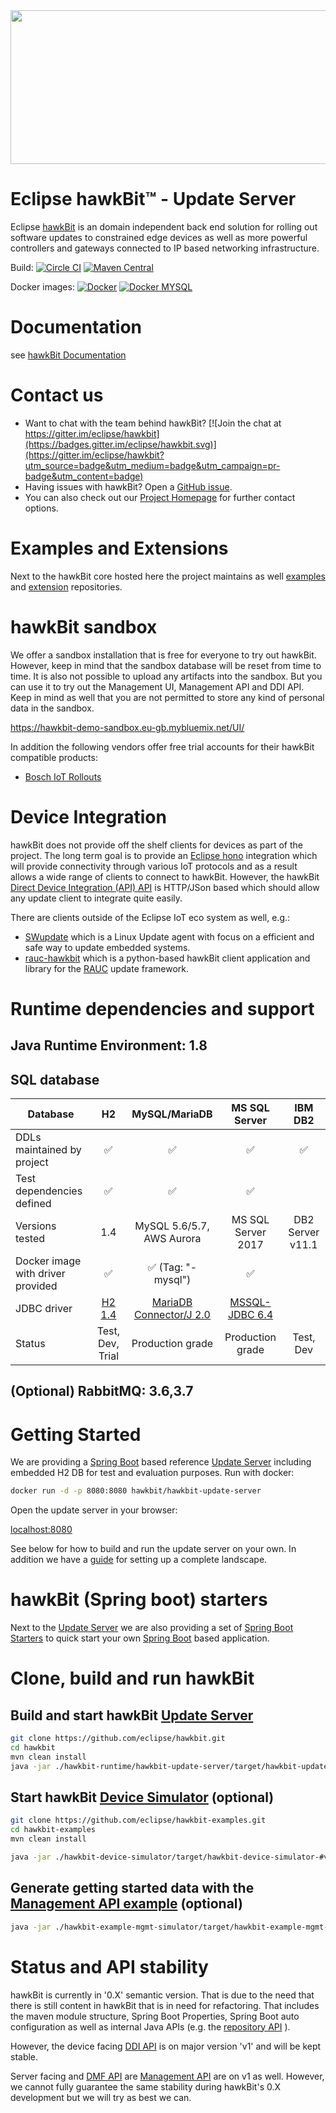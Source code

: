 <img src=hawkbit_logo.png width=533 height=246 />

# Eclipse hawkBit™ - Update Server

Eclipse [hawkBit](http://www.eclipse.org/hawkbit/index.html) is an domain independent back end solution for rolling out software updates to constrained edge devices as well as more powerful controllers and gateways connected to IP based networking infrastructure.

Build: [![Circle CI](https://circleci.com/gh/eclipse/hawkbit.svg?style=shield)](https://circleci.com/gh/eclipse/hawkbit)
 [![Maven Central](https://maven-badges.herokuapp.com/maven-central/org.eclipse.hawkbit/hawkbit-parent/badge.svg)](https://maven-badges.herokuapp.com/maven-central/org.eclipse.hawkbit/hawkbit-parent)

Docker images: [![Docker](https://images.microbadger.com/badges/version/hawkbit/hawkbit-update-server:0.2.1.svg)](https://hub.docker.com/r/hawkbit/hawkbit-update-server) [![Docker MYSQL](https://images.microbadger.com/badges/version/hawkbit/hawkbit-update-server:0.2.1-mysql.svg)](https://hub.docker.com/r/hawkbit/hawkbit-update-server)

# Documentation

see [hawkBit Documentation](https://www.eclipse.org/hawkbit/)

# Contact us

* Want to chat with the team behind hawkBit? [![Join the chat at https://gitter.im/eclipse/hawkbit](https://badges.gitter.im/eclipse/hawkbit.svg)](https://gitter.im/eclipse/hawkbit?utm_source=badge&utm_medium=badge&utm_campaign=pr-badge&utm_content=badge)
* Having issues with hawkBit? Open a [GitHub issue](https://github.com/eclipse/hawkbit/issues).
* You can also check out our [Project Homepage](https://www.eclipse.org/hawkbit) for further contact options.

# Examples and Extensions

Next to the hawkBit core hosted here the project maintains as well [examples](https://github.com/eclipse/hawkbit-examples) and [extension](https://github.com/eclipse/hawkbit-extensions) repositories.

# hawkBit sandbox

We offer a sandbox installation that is free for everyone to try out hawkBit. However, keep in mind that the sandbox database will be reset from time to time. It is also not possible to upload any artifacts into the sandbox. But you can use it to try out the Management UI, Management API and DDI API. Keep in mind as well that you are not permitted to store any kind of personal data in the sandbox.

https://hawkbit-demo-sandbox.eu-gb.mybluemix.net/UI/

In addition the following vendors offer free trial accounts for their hawkBit compatible products:

- [Bosch IoT Rollouts](https://www.bosch-iot-suite.com/rollouts/)

# Device Integration

hawkBit does not provide off the shelf clients for devices as part of the project. The long term goal is to provide an [Eclipse hono](https://github.com/eclipse/hono) integration which will provide connectivity through various IoT protocols and as a result allows a wide range of clients to connect to hawkBit. However, the hawkBit [Direct Device Integration (API) API](https://www.eclipse.org/hawkbit/apis/ddi_api/) is HTTP/JSon based which should allow any update client to integrate quite easily.

There are clients outside of the Eclipse IoT eco system as well, e.g.:

* [SWupdate](https://github.com/sbabic/swupdate) which is a Linux Update agent with focus on a efficient and safe way to update embedded systems.
* [rauc-hawkbit](https://github.com/rauc/rauc-hawkbit) which is a python-based hawkBit client application and library for the [RAUC](https://github.com/rauc/rauc) update framework.

# Runtime dependencies and support

## Java Runtime Environment: 1.8

## SQL database

| Database |  H2 |  MySQL/MariaDB | MS SQL Server | IBM DB2 |
|---|:---:|:---:|:---:|:---:|
| DDLs maintained by project  | :white_check_mark: | :white_check_mark: | :white_check_mark: | :white_check_mark: |
| Test dependencies defined | :white_check_mark: | :white_check_mark: | :white_check_mark: |  |
| Versions tested | 1.4 | MySQL 5.6/5.7, AWS Aurora | MS SQL Server 2017 | DB2 Server v11.1 |
| Docker image with driver provided  | :white_check_mark: | :white_check_mark: (Tag: "-mysql") | :white_check_mark: |  |
| JDBC driver | [H2 1.4](https://github.com/h2database/h2database)  | [MariaDB Connector/J 2.0](https://github.com/MariaDB/mariadb-connector-j) | [MSSQL-JDBC 6.4](https://github.com/Microsoft/mssql-jdbc)  |  |
| Status | Test, Dev, Trial | Production grade  | Production grade | Test, Dev |

## (Optional) RabbitMQ: 3.6,3.7

# Getting Started

We are providing a [Spring Boot](https://projects.spring.io/spring-boot/) based reference [Update Server](hawkbit-runtime/hawkbit-update-server) including embedded H2 DB for test and evaluation purposes.
Run with docker:

```bash
docker run -d -p 8080:8080 hawkbit/hawkbit-update-server
```

Open the update server in your browser:

[localhost:8080](http://localhost:8080)

See below for how to build and run the update server on your own. In addition we have a [guide](https://www.eclipse.org/hawkbit/guides/runhawkbit/) for setting up a complete landscape.

# hawkBit (Spring boot) starters

Next to the [Update Server](hawkbit-runtime/hawkbit-update-server) we are also providing a set of [Spring Boot Starters](hawkbit-starters) to quick start your own [Spring Boot](https://projects.spring.io/spring-boot/) based application.

# Clone, build and run hawkBit

## Build and start hawkBit [Update Server](hawkbit-runtime/hawkbit-update-server)

```bash
git clone https://github.com/eclipse/hawkbit.git
cd hawkbit
mvn clean install
java -jar ./hawkbit-runtime/hawkbit-update-server/target/hawkbit-update-server-#version#.jar
```

## Start hawkBit [Device Simulator](https://github.com/eclipse/hawkbit-examples/tree/master/hawkbit-device-simulator) (optional)

```bash
git clone https://github.com/eclipse/hawkbit-examples.git
cd hawkbit-examples
mvn clean install
```

```bash
java -jar ./hawkbit-device-simulator/target/hawkbit-device-simulator-#version#.jar
```

## Generate getting started data with the [Management API example](https://github.com/eclipse/hawkbit-examples/tree/master/hawkbit-example-mgmt-simulator) (optional)

```bash
java -jar ./hawkbit-example-mgmt-simulator/target/hawkbit-example-mgmt-simulator-#version#-exec.jar
```

# Status and API stability

hawkBit is currently in '0.X' semantic version. That is due to the need that there is still content in hawkBit that is in need for refactoring. That includes the maven module structure, Spring Boot Properties, Spring Boot auto configuration as well as internal Java APIs (e.g. the [repository API](https://github.com/eclipse/hawkbit/issues/197) ).

However, the device facing [DDI API](https://github.com/eclipse/hawkbit/tree/master/hawkbit-rest/hawkbit-ddi-api) is on major version 'v1' and will be kept stable.

Server facing and [DMF API](https://github.com/eclipse/hawkbit/tree/master/hawkbit-dmf/hawkbit-dmf-api) are [Management API](https://github.com/eclipse/hawkbit/tree/master/hawkbit-rest/hawkbit-mgmt-api) are on v1 as well. However, we cannot fully guarantee the same stability during hawkBit's 0.X development but we will try as best we can.
